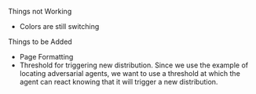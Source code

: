 Things not Working
- Colors are still switching


Things to be Added
- Page Formatting
- Threshold for triggering new distribution. Since we use the example of locating adversarial agents, we want to use a threshold at which the agent can react knowing that it will trigger a new distribution.